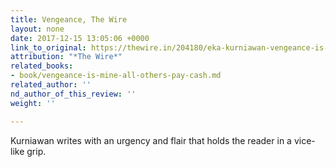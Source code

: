 ```yaml
---
title: Vengeance, The Wire
layout: none
date: 2017-12-15 13:05:06 +0000
link_to_original: https://thewire.in/204180/eka-kurniawan-vengeance-is-mine-all-others-pay-cash-review/
attribution: "*The Wire*"
related_books:
- book/vengeance-is-mine-all-others-pay-cash.md
related_author: ''
nd_author_of_this_review: ''
weight: ''

---
```

Kurniawan writes with an urgency and flair that holds the reader in a vice-like grip.